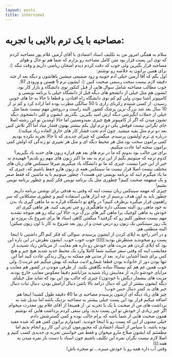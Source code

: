 ```yaml
---
layout: posts
title: interview1
---
```


# مصاحبه با یک ترم بالایی با تجربه:

<div dir="rtl">
سلام به همگی امروز من به تکلیف استاد اعتمادی با آقای آرمین غلام پور مصاحبه کردم که توی این پست قرار بود متن کامل مصاحبه رو بزارم که شما هم تو حال و هوای مصاحبه قرار بگیرین ولی خوب که دقت کردم دیدم امتحان ریاضی داریم و وقت تنگه :). برای همین براتون یه خلاصه رو نوشتم:
</div>


<div dir="rtl">
اول بگم که آقا آرمین خیلی آدم خوبیه و زود صمیمی میشین باهاشون و دیگه بعد از چند دقیقه لازم نیست سخت  رسمی صحبت کنین :). ایشون ترم 5 هستن و ورودی 97.
</div>


<div dir="rtl">
خوب مطالب مصاحبه شامل سوال هایی از قبل کنکور توی دانشگاه و بازار کار بود.
ایشون هم مثل خیلی از دانشجو های دیگه قبل از دانشگاه خیلی با برنامه نویسی و کامپیوتر آشنا نبودن ولی کم کم توی دانشگاه راه افتادن. و قطعا تا حالا به جا های خوبی رسیدن. از کسی شنیدم زکریای رازی تا 50 سالگی مطرب بوده اما اراده کرد و کم تر از 10 سال بعد شد بزرگ ترین پزشک کشور. البته راست و دروغش مهم نیست شما مثل خیلی از جملات انگیزشی دیگه ازش امید بگیرین. بگذریم. ایشون و کلی دانشجوی دیگه نشون میدن که اگر از کامپیوتر هیچ چیزی نمیدونستین اما حالا اومدین تو این رشته اصلا جای نگرانی نیست فوقش یکی دو ترم اول یکم بیشتر بهتون فشار میاد اما اگر تلاش کنین بعد دو ترم مثل بقیه میشید. چون آدم تحت فشار کار های خارق العاده زیاد میکنه:).
</div>


<div dir="rtl">
درباره ی ترم اولشون پرسیدم. میگفتن که چیزای جدیدی که تا حالا تجربه نکرده بودیم کمی برامون سخت بود.مثل هر محیط دیگه ای و مثل هر تغییری تو زندگی که اولش کمی برامون سخته اما عادت میکنیم.
</div>


<div dir="rtl">
برای من جالب بود بدونم که ما در ترم های بعد هم قراره زبون های جدید یاد بگیریم؟ کدوم ترمه که میتونیم بگیم از این ترم به بعد ما اکثر زبون های مهم رو بلدیم؟ فهمیدم نه خیر از این خبرا نیست. چیزی که ما تو دانشگاه یاد میگیریم صرفا سینتکس های زبان های مختلف نیست اصلا قرار نیست ما سینتکس همه  ی زبون هارو حفظ باشیم که، چیزی که ما یاد میگیرم اینه که برنامه نویسی چی هست؟، چطور میتونیم با یه ماشین که فقط صفر و یک میفهمه صحبت کنیم؟ چطوری مثل یک برنامه نویس فکر کنیم و چطور برنامه نویس بشیم!
</div>


<div dir="rtl">
چیزی که مهمه سینتکس زبان نیست اینه که وقتی یه هدفی برای نوشتن برنامه داریم چطور باید به اون هدف برسیم از چه ابزار هایی استفاده کنیم و چطوری مشکلاتی که سر راهمون قرار میگیره برطرف کنیم؟ در واقع تو دانشگاه قراره به ما ماهی گیری یاد بدن نه خود ماهی رو. البته بسنگی داره ماهیگیری رو چی تعریف کنید. هر ماهی گیری ای خودش یه ماهی کوچیک برا ماهی گیر های بزرگ تره. حالا این تیکه رو هم متوجه نشدید مهم نیست منظور کلیم رو که گرفتید؟ میگفتن گاهی استاد ها برای شروع یک پروژه تو یک روز سینتکس یک زبون رو درس میدن و از روز بعد شروع به کار با اون زبون میکنن! البته منطقی هم.
</div>


<div dir="rtl">
و در آخر راجع به اپلای کردن از ایشون پرسیدم. سوالی که فکر کنم اگر داشتین تا اینجا پست رو میخوندید منتظرش بودید:)))))
خوب خوب خوب. ایشون نظرش در این باره این بود که اپلای کردن هم مزیت های خودش رو داره هم معایب. از مزیتاش زیاد شنیدید از معایشب اینه که وقتی سفر میکنید شما کاملا وارد یک محیط جدید شدید هیچ چیز و هیچ کس برای شما آشنایی نداره. بعد از مدتی هم ممکنه به روال زندگی عادت کنید اما این تنها بودن دور از خانواده بودن قطعا شمارو اذیت میکنه.که بهش میگیم غم غربت:).
ولی خوب همین غم هم کم نیستااا ساده نگاهش نکنید.
از طرفی موندن در کشور هم معایب و مزایای خودشو داره. از معایبش زیاد شنیدید مزایاشم دقیقا معکوس معایب خارچ بودنه. مزیت های بیشمار دیگش با خودتون:)
چیزی که جالب بود این بود که شاید مثل خیلیای دیگه ایشون بیشتر از این که دنبال درامد بالا باشن دنبال آرامش بودن. دنبال ثبات دنبال خبر های بد کمتر دنبال حس خوب!
</div>


<div dir="rtl">
چیز های زیاد دیگه ای ازشون پرسیدم مصاحبه ی ما 40 دقیقه طول کشید!
اینجا هم اضافه میکنم قرار بود این پست خیلی بیشتر به مصاحبه نزدیک باشه اما تبدیل شد به برداشت  های من از صحبت با یک با تجربه تر. از همینجا از آقای غلام پور معذرت میخوام اگر چیز زیادی از خودش تو این پست ندید. ولی سعی کردم برداشت هایی که نوشتم همون صحبت هایی از شما باشه که برام جالب بوده و کمی گسترشش دادم
</div>
<div dir="rtl">
خیلی ممنون از این که پست رو تا اینجا خوندید. امیدوارم براتون کمی هم که شده مفید بوده باشه. با سپاس از استاد اعتمادی که مجبورمون کردن این کار رو انجام بدیم اما مطمئنم که ایشون صلاح مارو میخوان و فقط می خواستن تجربه ی جدیدی کسب کنیم و اصلا لازم نیست نگران نمره این تکلیف باشیم چون استاد با دست باز نمره میدن به همه:)))
</div>


<div dir="rtl">
وقتی آب داره همه رو با خودش میبره...
تو صخره باش!
</div>